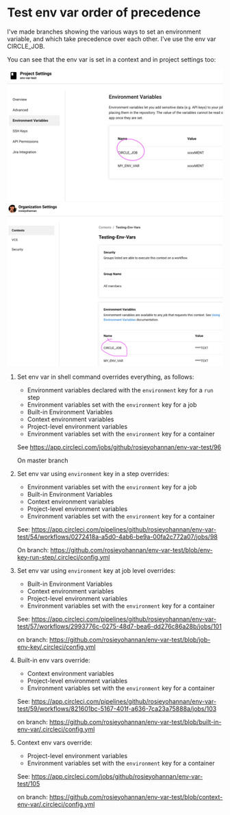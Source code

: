 # Test env var order of precedence

I've made branches showing the various ways to set an environment variable, and which take precedence over each other. I've use the env var CIRCLE_JOB.

You can see that the env var is set in a context and in project settings too:

![env var set in project settings](projectsettings.png)
![env var set in context](context.png)

1. Set env var in shell command overrides everything, as follows:

    * Environment variables declared with the `environment` key for a `run` step
    * Environment variables set with the `environment` key for a job
    * Built-in Environment Variables
    * Context environment variables 
    * Project-level environment variables
    * Environment variables set with the `environment` key for a container

    See https://app.circleci.com/jobs/github/rosieyohannan/env-var-test/96

    On master branch

2. Set env var using `environment` key in a step overrides:
   
    * Environment variables set with the `environment` key for a job
    * Built-in Environment Variables
    * Context environment variables 
    * Project-level environment variables
    * Environment variables set with the `environment` key for a container

    See: https://app.circleci.com/pipelines/github/rosieyohannan/env-var-test/54/workflows/0272418a-a5d0-4ab6-be9a-00fa2c772a07/jobs/98

    On branch: https://github.com/rosieyohannan/env-var-test/blob/env-key-run-step/.circleci/config.yml
    
3. Set env var using `environment` key at job level overrides:

    * Built-in Environment Variables
    * Context environment variables 
    * Project-level environment variables
    * Environment variables set with the `environment` key for a container

    See: https://app.circleci.com/pipelines/github/rosieyohannan/env-var-test/57/workflows/2993776c-0275-48d7-bea6-dd276c86a28b/jobs/101
    
    on branch: https://github.com/rosieyohannan/env-var-test/blob/job-env-key/.circleci/config.yml
    
 4. Built-in env vars override:
   
    * Context environment variables 
    * Project-level environment variables
    * Environment variables set with the `environment` key for a container
 
    See: https://app.circleci.com/pipelines/github/rosieyohannan/env-var-test/59/workflows/821601bc-5167-401f-a636-7ca23a75888a/jobs/103
    
    on branch: https://github.com/rosieyohannan/env-var-test/blob/built-in-env-var/.circleci/config.yml
    
 5. Context env vars override:
 
    * Project-level environment variables
    * Environment variables set with the `environment` key for a container
 
    See: https://app.circleci.com/jobs/github/rosieyohannan/env-var-test/105
    
    on branch: https://github.com/rosieyohannan/env-var-test/blob/context-env-var/.circleci/config.yml
